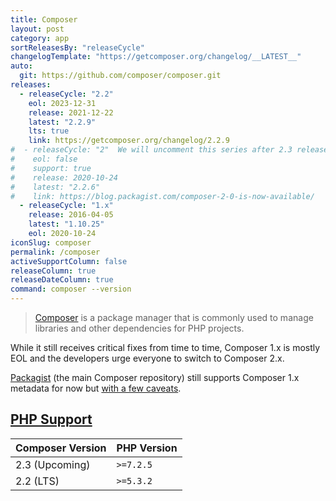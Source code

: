```yaml
---
title: Composer
layout: post
category: app
sortReleasesBy: "releaseCycle"
changelogTemplate: "https://getcomposer.org/changelog/__LATEST__"
auto:
  git: https://github.com/composer/composer.git
releases:
  - releaseCycle: "2.2"
    eol: 2023-12-31
    release: 2021-12-22
    latest: "2.2.9"
    lts: true
    link: https://getcomposer.org/changelog/2.2.9
#  - releaseCycle: "2"  We will uncomment this series after 2.3 released otherwise we get same version twice and confuse people
#    eol: false
#    support: true
#    release: 2020-10-24
#    latest: "2.2.6"
#    link: https://blog.packagist.com/composer-2-0-is-now-available/
  - releaseCycle: "1.x"
    release: 2016-04-05
    latest: "1.10.25"
    eol: 2020-10-24
iconSlug: composer
permalink: /composer
activeSupportColumn: false
releaseColumn: true
releaseDateColumn: true
command: composer --version
---
```


> [Composer](https://getcomposer.org/) is a package manager that is commonly used to manage libraries and other dependencies for PHP projects.

While it still receives critical fixes from time to time, Composer 1.x is mostly EOL and the developers urge everyone to switch to Composer 2.x.

[Packagist](https://packagist.org/) (the main Composer repository) still supports Composer 1.x metadata for now but [with a few caveats](https://blog.packagist.com/deprecating-composer-1-support/).

## [PHP Support](https://blog.packagist.com/composer-2-2/)

Composer Version|PHP Version
----------------|-----------
2.3 (Upcoming)  | `>=7.2.5`
2.2 (LTS)       | `>=5.3.2`
